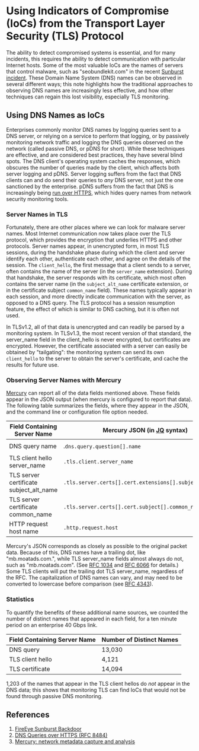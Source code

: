 # Using Indicators of Compromise (IoCs) from the Transport Layer Security (TLS) Protocol



The ability to detect compromised systems is essential, and for many incidents, this requires the ability to detect communication with particular Internet hosts.   Some of the most valuable IoCs are the names of servers that control malware, such as "seobundlekit.com" in the recent [Sunburst incident](#fireeye).   These Domain Name System (DNS) names can be observed in several different ways; this note highlights how the traditional approaches to observing DNS names are increasingly less effective, and how other techniques can regain this lost visibility, especially TLS monitoring.



## Using DNS Names as IoCs

Enterprises commonly monitor DNS names by logging queries sent to a DNS server, or relying on a service to perform that logging, or by passively monitoring network traffic and logging the DNS queries observed on the network (called passive DNS, or pDNS for short).    While these techniques are effective, and are considered best practices, they have several blind spots.   The DNS client's operating system caches the responses,  which obscures the number of queries made by the client, which affects both server logging and pDNS.   Server logging suffers from the fact that DNS clients can and do send their queries to *any* DNS server, not just the one sanctioned by the enterprise.   pDNS suffers from the fact that DNS is increasingly being [run over HTTPS](#doh), which hides query names from network security monitoring tools.

### Server Names in TLS

Fortunately, there are other places where we can look for malware server names.  Most Internet communication now takes place over the TLS protocol, which provides the encryption that underlies HTTPS and other protocols.   Server names appear, in unencrypted form, in most TLS sessions, during the handshake phase during which the client and server identify each other, authenticate each other, and agree on the details of the session.   The `client_hello`, the first message that a client sends to a server, often contains the name of the server (in the `server_name` extension).  During that handshake, the server responds with its certificate, which most often contains the server name (in the `subject_alt_name` certificate extension, or in the certificate subject `common_name` field).   These names typically appear in each session, and more directly indicate communication with the server, as opposed to a DNS query.  The TLS protocol has a session resumption feature, the effect of which is similar to DNS caching, but it is often not used.  

In TLSv1.2, all of that data is unencrypted and can readily be parsed by a monitoring system.  In TLSv1.3, the most recent version of that standard, the server_name field in the client_hello is never encrypted, but certificates are encrypted.  However, the certificate associated with a server can easily be obtained by "tailgating": the monitoring system can send its own `client_hello` to the server to obtain the server's certificate, and cache the results for future use.

### Observing Server Names with Mercury

[Mercury](#mercury) can report all of the data fields mentioned above.  These fields appear in the JSON output (when mercury is configured to report that data).   The following table summarizes the fields, where they appear in the JSON, and the command line or configuration file option needed.

| Field Containing Server Name            | Mercury JSON (in [JQ](https://stedolan.github.io/jq/) syntax) | Mercury Option |
| --------------------------------------- | ------------------------------------------------------------ | -------------- |
| DNS query name                          | .`dns.query.question[].name`                                 | `--dns-json`   |
| TLS client hello server_name            | `.tls.client.server_name`                                    | `--metadata`   |
| TLS server certificate subject_alt_name | `.tls.server.certs[].cert.extensions[].subject_alt_name`     | `--certs-json` |
| TLS server certificate common_name      | `.tls.server.certs[].cert.subject[].common_name`             | `--certs-json` |
| HTTP request host name                  | `.http.request.host`                                         | `--metadata`   |

Mercury's JSON corresponds as closely as possible to the original packet data.  Because of this, DNS names have a trailing dot, like "mb.moatads.com.", while TLS server_name fields almost always do not, such as "mb.moatads.com".   (See [RFC 1034](https://www.ietf.org/rfc/rfc1034.txt) and [RFC 6066](https://tools.ietf.org/html/rfc6066#page-6) for details.)  Some TLS clients will put the trailing dot TLS server_name, regardless of the RFC.  The capitalization of DNS names can vary, and may need to be converted to lowercase before comparison (see [RFC 4343](https://tools.ietf.org/html/rfc4343)).  


### Statistics

To quantify the benefits of these additional name sources, we counted the number of distinct names that appeared in each field, for a ten minute period on an enterprise 40 Gbps link.

| Field Containing Server Name | Number of Distinct Names |
| ---------------------------- | ------------------------ |
| DNS query                    | 13,030                   |
| TLS client hello             | 4,121                    |
| TLS certificate              | 14,094                   |

1,203 of the names that appear in the TLS client hellos do *not* appear in the DNS data; this shows that monitoring TLS can find IoCs that would not be found through passive DNS monitoring. 



## References

1. <a name="fireeye"></a>  [FireEye Sunburst Backdoor](https://www.fireeye.com/blog/threat-research/2020/12/evasive-attacker-leverages-solarwinds-supply-chain-compromises-with-sunburst-backdoor.html )
2. <a name="doh"></a> [DNS Queries over HTTPS (RFC 8484)](https://tools.ietf.org/html/rfc8484)
3. <a name="mercury"></a> [Mercury: network metadata capture and analysis](https://github.com/cisco/mercury)
